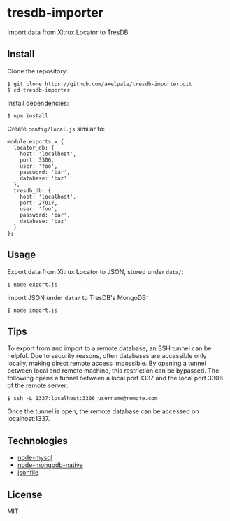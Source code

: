 # tresdb-importer

Import data from Xitrux Locator to TresDB.


## Install

Clone the repository:

    $ git clone https://github.com/axelpale/tresdb-importer.git
    $ cd tresdb-importer

Install dependencies:

    $ npm install

Create `config/local.js` similar to:

    module.exports = {
      locator_db: {
        host: 'localhost',
        port: 3306,
        user: 'foo',
        password: 'bar',
        database: 'baz'
      },
      tresdb_db: {
        host: 'localhost',
        port: 27017,
        user: 'foo',
        password: 'bar',
        database: 'baz'
      }
    };


## Usage

Export data from Xitrux Locator to JSON, stored under `data/`:

    $ node export.js

Import JSON under `data/` to TresDB's MongoDB:

    $ node import.js


## Tips

To export from and import to a remote database, an SSH tunnel can be helpful. Due to security reasons, often databases are accessible only locally, making direct remote access impossible. By opening a tunnel between local and remote machine, this restriction can be bypassed. The following opens a tunnel between a local port 1337 and the local port 3306 of the remote server:

    $ ssh -L 1337:localhost:3306 username@remote.com

Once the tunnel is open, the remote database can be accessed on localhost:1337.

## Technologies

- [node-mysql](https://github.com/mysqljs/mysql)
- [node-mongodb-native](https://github.com/mongodb/node-mongodb-native)
- [jsonfile](https://www.npmjs.com/package/jsonfile)

## License

MIT
